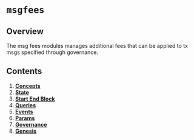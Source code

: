 # `msgfees`

## Overview

The msg fees modules manages additional fees that can be applied to tx msgs specified through governance.



## Contents

1. **[Concepts](01_concepts.md)**
2. **[State](02_state.md)**
3. **[Start End Block](03_start_end_block.md)**
4. **[Queries](04_queries.md)**
5. **[Events](05_events.md)**
6. **[Params](06_params.md)**
7. **[Governance](07_governance.md)**
8. **[Genesis](08_genesis.md)**